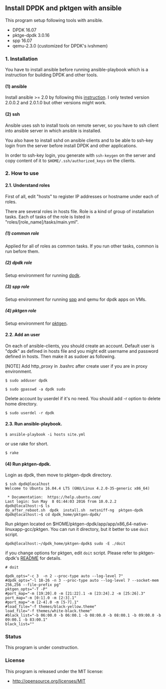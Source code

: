 ## Install DPDK and pktgen with ansible

This program setup following tools with ansible.

- DPDK 16.07
- pktge-dpdk 3.0.16
- spp 16.07
- qemu-2.3.0 (customized for DPDK's ivshmem)


### 1. Installation

You have to install ansible before running ansible-playbook which is a
instruction for building DPDK and other tools.

#### (1) ansible

Install ansible  >= 2.0 by following this
[instruction](http://docs.ansible.com/ansible/intro_installation.html#installation).
I only tested version 2.0.0.2 and 2.0.1.0 but other versions might work.

#### (2) ssh

Ansible uses ssh to install tools on remote server,
so you have to ssh client into ansible server in which ansible is installed.

You also have to install sshd on ansible clients and to be able to ssh-key login
from the server before install DPDK and other applications.

In order to ssh-key login, you generate with `ssh-keygen` on the server and copy content of it to 
`$HOME/.ssh/authorized_keys` on the clients.


### 2. How to use

#### 2.1. Understand roles

First of all, edit "hosts" to register IP addresses or hostname under each of roles.

There are several roles in hosts file.
Role is a kind of group of installation tasks.
Each of tasks of the role is listed in "roles/[role_name]/tasks/main.yml".

##### (1) common role

Applied for all of roles as common tasks.
If you run other tasks, common is run before them.

##### (2) dpdk role

Setup environment for running [dpdk](http://www.dpdk.org/).

##### (3) spp role

Setup environment for running [spp](http://www.dpdk.org/browse/apps/spp/) and qemu
for dpdk apps on VMs. 


##### (4) pktgen role

Setup environment for [pktgen](http://www.dpdk.org/browse/apps/pktgen-dpdk/).


#### 2.2. Add an user

On each of ansible-clients, you should create an account.
Default user is "dpdk" as defined in hosts file and 
you might edit username and password defined in hosts.
Then make it as sudoer as following.

[NOTE] Add http_proxy in .bashrc after create user if you are in proxy environment.

```
$ sudo adduser dpdk

$ sudo gpasswd -a dpdk sudo
```

Delete account by userdel if it's no need. You should add -r option to delete home directory.

```
$ sudo userdel -r dpdk
```


#### 2.3. Run ansible-playbook.
```
$ ansible-playbook -i hosts site.yml
```
or use rake for short.
```
$ rake
```


#### (4) Run pktgen-dpdk.
Login as dpdk, then move to pktgen-dpdk directory.

```
$ ssh dpdk@localhost
Welcome to Ubuntu 16.04.4 LTS (GNU/Linux 4.2.0-35-generic x86_64)

 * Documentation:  https://help.ubuntu.com/
Last login: Sun May  8 01:44:03 2016 from 10.0.2.2
dpdk@localhost:~$ ls
do_after_reboot.sh  dpdk  install.sh  netsniff-ng  pktgen-dpdk
dpdk@localhost:~$ cd dpdk_home/pktgen-dpdk/
```

Run pktgen located on $HOME/pktgen-dpdk/app/app/x86_64-native-linuxapp-gcc/pktgen.
You can run it directory, but it better to use `doit` script.
```
dpdk@localhost:~/dpdk_home/pktgen-dpdk$ sudo -E ./doit
```

if you change options for pktgen, edit `doit` script. Please refer to pktgen-dpdk's [README](http://dpdk.org/browse/apps/pktgen-dpdk/tree/README.md) for details.
```
# doit

dpdk_opts="-c 3  -n 2 --proc-type auto --log-level 7"
#dpdk_opts="-l 18-26 -n 3 --proc-type auto --log-level 7 --socket-mem 256,256 --file-prefix pg"
pktgen_opts="-T -P"
#port_map="-m [19:20].0 -m [21:22].1 -m [23:24].2 -m [25:26].3"
port_map="-m [0:1].0 -m [2:3].1"
#port_map="-m [2-4].0 -m [5-7].1"
#load_file="-f themes/black-yellow.theme"
load_file="-f themes/white-black.theme"
#black_list="-b 06:00.0 -b 06:00.1 -b 08:00.0 -b 08:00.1 -b 09:00.0 -b 09:00.1 -b 83:00.1"
black_list=""
```

### Status
This program is under construction.

### License
This program is released under the MIT license:
- http://opensource.org/licenses/MIT
